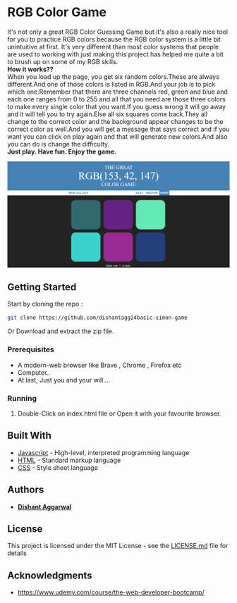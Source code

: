# RGB Color Game

It's not only a great RGB Color Guessing Game but it's also a really nice tool for you to practice RGB colors because the RGB color system is a little bit unintuitive at first. It's very different than most color systems that people are used to working with.just making this project has helped me quite a bit to brush up on some of my RGB skills.
<br>
<b>How it works??</b>
<br>
When you load up the page, you get six random colors.These are always different.And one of those colors is listed in RGB.And your job is to pick which one.Remember that there are three channels red, green and blue and each one ranges from 0 to 255 and all that you need are those three colors to make every single color that you want.If you guess wrong it will go away and it will tell you to try again.Else all six squares come back.They all change to the correct color and the background appear changes to be the correct color as well.And you will get a message that says correct and if you want you can click on play again and that will generate new colors.And also you can do is change the difficulty.
<br>
<b>Just play. Have fun. Enjoy the game.</b>

![RGB_Color_Game](./RGB-Game.png)

## Getting Started

Start by cloning the repo : 
```sh
git clone https://github.com/dishantagg24basic-simon-game
```
Or Download and extract the zip file.
### Prerequisites

* A modern-web browser like Brave , Chrome , Firefox etc
* Computer..
* At last, Just you and your will....


### Running

1. Double-Click on index.html file or Open it with your favourite browser.

## Built With

* [Javascript](https://www.javascript.com/) - High-level, interpreted programming language
* [HTML](https://www.html.com/) - Standard markup language
* [CSS](https://css.com) - Style sheet language

## Authors

* **[Dishant Aggarwal](https://github.com/dishantagg24)**

## License

This project is licensed under the MIT License - see the [LICENSE.md](https://github.com/dishantagg24/basic-simon-game/blob/master/LICENSE) file for details

## Acknowledgments

* https://www.udemy.com/course/the-web-developer-bootcamp/
